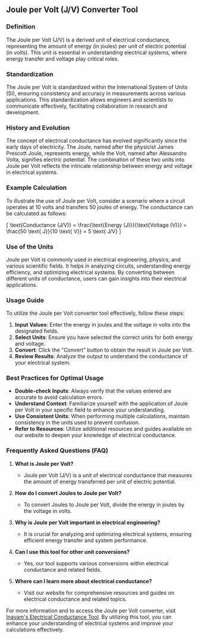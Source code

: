 ## Joule per Volt (J/V) Converter Tool

### Definition
The Joule per Volt (J/V) is a derived unit of electrical conductance, representing the amount of energy (in joules) per unit of electric potential (in volts). This unit is essential in understanding electrical systems, where energy transfer and voltage play critical roles. 

### Standardization
The Joule per Volt is standardized within the International System of Units (SI), ensuring consistency and accuracy in measurements across various applications. This standardization allows engineers and scientists to communicate effectively, facilitating collaboration in research and development.

### History and Evolution
The concept of electrical conductance has evolved significantly since the early days of electricity. The Joule, named after the physicist James Prescott Joule, represents energy, while the Volt, named after Alessandro Volta, signifies electric potential. The combination of these two units into Joule per Volt reflects the intricate relationship between energy and voltage in electrical systems.

### Example Calculation
To illustrate the use of Joule per Volt, consider a scenario where a circuit operates at 10 volts and transfers 50 joules of energy. The conductance can be calculated as follows:

\[ \text{Conductance (J/V)} = \frac{\text{Energy (J)}}{\text{Voltage (V)}} = \frac{50 \text{ J}}{10 \text{ V}} = 5 \text{ J/V} \]

### Use of the Units
Joule per Volt is commonly used in electrical engineering, physics, and various scientific fields. It helps in analyzing circuits, understanding energy efficiency, and optimizing electrical systems. By converting between different units of conductance, users can gain insights into their electrical applications.

### Usage Guide
To utilize the Joule per Volt converter tool effectively, follow these steps:

1. **Input Values**: Enter the energy in joules and the voltage in volts into the designated fields.
2. **Select Units**: Ensure you have selected the correct units for both energy and voltage.
3. **Convert**: Click the "Convert" button to obtain the result in Joule per Volt.
4. **Review Results**: Analyze the output to understand the conductance of your electrical system.

### Best Practices for Optimal Usage
- **Double-check Inputs**: Always verify that the values entered are accurate to avoid calculation errors.
- **Understand Context**: Familiarize yourself with the application of Joule per Volt in your specific field to enhance your understanding.
- **Use Consistent Units**: When performing multiple calculations, maintain consistency in the units used to prevent confusion.
- **Refer to Resources**: Utilize additional resources and guides available on our website to deepen your knowledge of electrical conductance.

### Frequently Asked Questions (FAQ)

1. **What is Joule per Volt?**
   - Joule per Volt (J/V) is a unit of electrical conductance that measures the amount of energy transferred per unit of electric potential.

2. **How do I convert Joules to Joule per Volt?**
   - To convert Joules to Joule per Volt, divide the energy in joules by the voltage in volts.

3. **Why is Joule per Volt important in electrical engineering?**
   - It is crucial for analyzing and optimizing electrical systems, ensuring efficient energy transfer and system performance.

4. **Can I use this tool for other unit conversions?**
   - Yes, our tool supports various conversions within electrical conductance and related fields.

5. **Where can I learn more about electrical conductance?**
   - Visit our website for comprehensive resources and guides on electrical conductance and related topics.

For more information and to access the Joule per Volt converter, visit [Inayam's Electrical Conductance Tool](https://www.inayam.co/unit-converter/electrical_conductance). By utilizing this tool, you can enhance your understanding of electrical systems and improve your calculations effectively.
